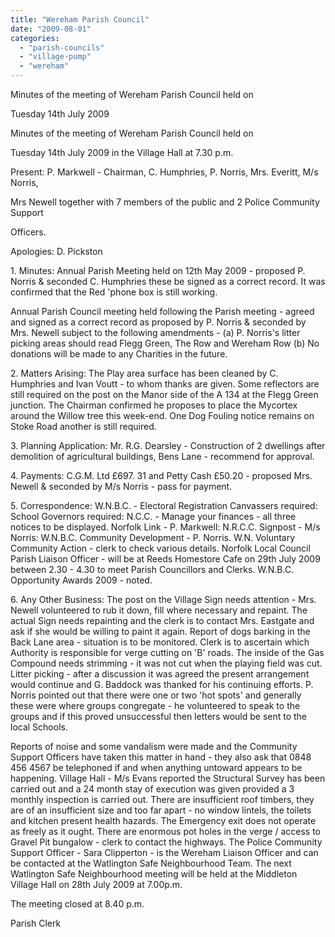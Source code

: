 ```yaml
---
title: "Wereham Parish Council"
date: "2009-08-01"
categories: 
  - "parish-councils"
  - "village-pump"
  - "wereham"
---
```


Minutes of the meeting of Wereham Parish Council held on

Tuesday 14th July 2009

Minutes of the meeting of Wereham Parish Council held on

Tuesday 14th July 2009 in the Village Hall at 7.30 p.m.

Present: P. Markwell - Chairman, C. Humphries, P. Norris, Mrs. Everitt, M/s Norris,

Mrs Newell together with 7 members of the public and 2 Police Community Support

Officers.

Apologies: D. Pickston

1\. Minutes: Annual Parish Meeting held on 12th May 2009 - proposed P. Norris & seconded C. Humphries these be signed as a correct record. It was confirmed that the Red 'phone box is still working.

Annual Parish Council meeting held following the Parish meeting - agreed and signed as a correct record as proposed by P. Norris & seconded by Mrs. Newell subject to the following amendments - (a) P. Norris's litter picking areas should read Flegg Green, The Row and Wereham Row (b) No donations will be made to any Charities in the future.

2\. Matters Arising: The Play area surface has been cleaned by C. Humphries and Ivan Voutt - to whom thanks are given. Some reflectors are still required on the post on the Manor side of the A 134 at the Flegg Green junction. The Chairman confirmed he proposes to place the Mycortex around the Willow tree this week-end. One Dog Fouling notice remains on Stoke Road another is still required.

3\. Planning Application: Mr. R.G. Dearsley - Construction of 2 dwellings after demolition of agricultural buildings, Bens Lane - recommend for approval.

4\. Payments: C.G.M. Ltd £697. 31 and Petty Cash £50.20 - proposed Mrs. Newell & seconded by M/s Norris - pass for payment.

5\. Correspondence: W.N.B.C. - Electoral Registration Canvassers required: School Governors required: N.C.C. - Manage your finances - all three notices to be displayed. Norfolk Link - P. Markwell: N.R.C.C. Signpost - M/s Norris: W.N.B.C. Community Development - P. Norris. W.N. Voluntary Community Action - clerk to check various details. Norfolk Local Council Parish Liaison Officer - will be at Reeds Homestore Cafe on 29th July 2009 between 2.30 - 4.30 to meet Parish Councillors and Clerks. W.N.B.C. Opportunity Awards 2009 - noted.

6\. Any Other Business: The post on the Village Sign needs attention - Mrs. Newell volunteered to rub it down, fill where necessary and repaint. The actual Sign needs repainting and the clerk is to contact Mrs. Eastgate and ask if she would be willing to paint it again. Report of dogs barking in the Back Lane area - situation is to be monitored. Clerk is to ascertain which Authority is responsible for verge cutting on 'B' roads. The inside of the Gas Compound needs strimming - it was not cut when the playing field was cut. Litter picking - after a discussion it was agreed the present arrangement would continue and G. Baddock was thanked for his continuing efforts. P. Norris pointed out that there were one or two 'hot spots' and generally these were where groups congregate - he volunteered to speak to the groups and if this proved unsuccessful then letters would be sent to the local Schools.

Reports of noise and some vandalism were made and the Community Support Officers have taken this matter in hand - they also ask that 0848 456 4567 be telephoned if and when anything untoward appears to be happening. Village Hall - M/s Evans reported the Structural Survey has been carried out and a 24 month stay of execution was given provided a 3 monthly inspection is carried out. There are insufficient roof timbers, they are of an insufficient size and too far apart - no window lintels, the toilets and kitchen present health hazards. The Emergency exit does not operate as freely as it ought. There are enormous pot holes in the verge / access to Gravel Pit bungalow - clerk to contact the highways. The Police Community Support Officer - Sara Clipperton - is the Wereham Liaison Officer and can be contacted at the Watlington Safe Neighbourhood Team. The next Watlington Safe Neighbourhood meeting will be held at the Middleton Village Hall on 28th July 2009 at 7.00p.m.

The meeting closed at 8.40 p.m.

Parish Clerk
